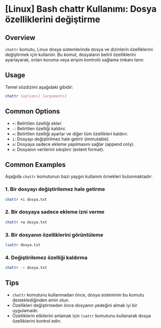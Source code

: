 # [Linux] Bash chattr Kullanımı: Dosya özelliklerini değiştirme

## Overview
`chattr` komutu, Linux dosya sistemlerinde dosya ve dizinlerin özelliklerini değiştirmek için kullanılır. Bu komut, dosyaların belirli özelliklerini ayarlayarak, onları koruma veya erişim kontrolü sağlama imkanı tanır.

## Usage
Temel sözdizimi aşağıdaki gibidir:

```bash
chattr [options] [arguments]
```

## Common Options
- `+`: Belirtilen özelliği ekler.
- `-`: Belirtilen özelliği kaldırır.
- `=`: Belirtilen özelliği ayarlar ve diğer tüm özellikleri kaldırır.
- `i`: Dosyayı değiştirilmez hale getirir (immutable).
- `a`: Dosyaya sadece ekleme yapılmasını sağlar (append only).
- `e`: Dosyanın verilerini sıkıştırır (extent format).

## Common Examples
Aşağıda `chattr` komutunun bazı yaygın kullanım örnekleri bulunmaktadır:

### 1. Bir dosyayı değiştirilemez hale getirme
```bash
chattr +i dosya.txt
```

### 2. Bir dosyaya sadece ekleme izni verme
```bash
chattr +a dosya.txt
```

### 3. Bir dosyanın özelliklerini görüntüleme
```bash
lsattr dosya.txt
```

### 4. Değiştirilemez özelliği kaldırma
```bash
chattr -i dosya.txt
```

## Tips
- `chattr` komutunu kullanmadan önce, dosya sisteminin bu komutu desteklediğinden emin olun.
- Özellikleri değiştirmeden önce dosyanın yedeğini almak iyi bir uygulamadır.
- Özelliklerin etkilerini anlamak için `lsattr` komutunu kullanarak dosya özelliklerini kontrol edin.